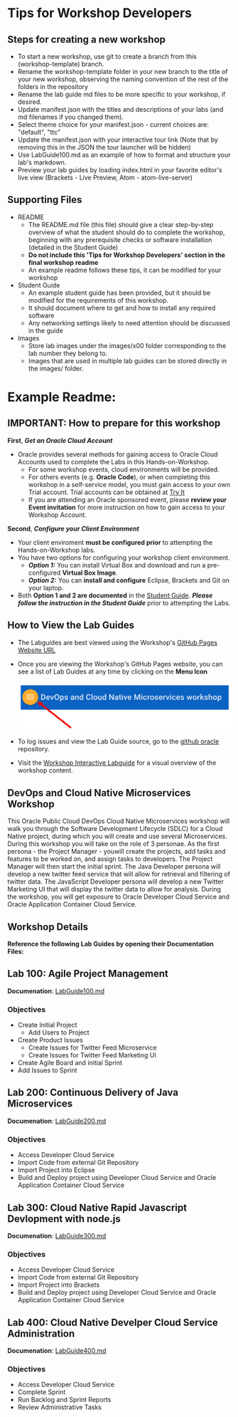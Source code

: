 # Tips for Workshop Developers
    
## Steps for creating a new workshop

- To start a new workshop, use git to create a branch from this (workshop-template) branch.
- Rename the workshop-template folder in your new branch to the title of your new workshop, observing the naming convention of the rest of the folders in the repository
- Rename the lab guide md files to be more specific to your workshop, if desired.
- Update manifest.json with the titles and descriptions of your labs (and md filenames if you changed them).
- Select theme choice for your manifest.json - current choices are: "default", "ttc"
- Update the manifest.json with your interactive tour link (Note that by removing this in the JSON the tour launcher will be hidden)
- Use LabGuide100.md as an example of how to format and structure your lab's markdown.
- Preview your lab guides by loading index.html in your favorite editor's live view (Brackets - Live Preview, Atom - atom-live-server)

## Supporting Files

- README
    - The README.md file (this file) should give a clear step-by-step overview of what the student should do to complete the workshop, beginning with any prerequisite checks or software installation (detailed in the Student Guide)
    - **Do not include this 'Tips for Workshop Developers' section in the final workshop readme**
    - An example readme follows these tips, it can be modified for your workshop
- Student Guide
    - An example student guide has been provided, but it should be modified for the requirements of this workshop.
    - It should document where to get and how to install any required software
    - Any networking settings likely to need attention should be discussed in the guide
- Images
    - Store lab images under the images/x00 folder corresponding to the lab number they belong to. 
    - Images that are used in multiple lab guides can be stored directly in the images/ folder.

# Example Readme:
## IMPORTANT: How to prepare for this workshop

**First**, ***Get an Oracle Cloud Account*** 
- Oracle provides several methods for gaining access to Oracle Cloud Accounts used to complete the Labs in this Hands-on-Workshop. 
    - For some workshop events, cloud environments will be provided. 
    - For others events (e.g. **Oracle Code**), or when completing this workshop in a self-service model, you must gain access to your own Trial account. Trial accounts can be obtained at [Try It](http://cloud.oracle.com/tryit) 
    - If you are attending an Oracle sponsored event, please **review your Event invitation** for more instruction on how to gain access to your Workshop Account.
        
**Second**, ***Configure your Client Environment***
- Your client enviroment **must be configured prior** to attempting the Hands-on-Workshop labs. 
- You have two options for configuring your workshop client environment. 
     - ***Option 1:*** You can install Virtual Box and download and run a pre-configured **Virtual Box Image**.
     - ***Option 2:*** You can **install and configure** Eclipse, Brackets and Git on your laptop. 
- Both **Option 1 and 2 are documented** in the [Student Guide](StudentGuide.md). ***Please follow the instruction in the Student Guide*** prior to attempting the Labs. 
      
## How to View the Lab Guides

- The Labguides are best viewed using the Workshop's [GitHub Pages Website URL](https://derekoneil.github.io/cloud-native-devops-workshop/microservices) 

- Once you are viewing the Workshop's GitHub Pages website, you can see a list of Lab Guides at any time by clicking on the **Menu Icon**

    ![](images/WorkshopMenu.png)  

- To log issues and view the Lab Guide source, go to the [github oracle](https://github.com/derekoneil/cloud-native-devops-workshop/tree/master/microservices) repository.

- Visit the [Workshop Interactive Labguide](http://launch.oracle.com/?cloudnative) for a visual overview of the workshop content. 

## DevOps and Cloud Native Microservices Workshop

This Oracle Public Cloud DevOps Cloud Native Microservices workshop will walk you through the Software Development Lifecycle (SDLC) for a Cloud Native project, during which you will create and use several Microservices. During this workshop you will take on the role of 3 personae. As the first persona - the Project Manager - youwill create the projects, add tasks and features to be worked on, and assign tasks to developers.  The Project Manager will then start the initial sprint. The Java Developer persona will develop a new twitter feed service that will allow for retrieval and filtering of twitter data. The JavaScript Developer persona will develop a new Twitter Marketing UI that will display the twitter data to allow for analysis.  During the workshop, you will get exposure to Oracle Developer Cloud Service and Oracle Application Container Cloud Service.

## Workshop Details

**Reference the following Lab Guides by opening their Documentation Files:**

## Lab 100: Agile Project Management

**Documenation**: [LabGuide100.md](LabGuide100.md)

### Objectives

- Create Initial Project
    - Add Users to Project
- Create Product Issues
    - Create Issues for Twitter Feed Microservice
    - Create Issues for Twitter Feed Marketing UI
- Create Agile Board and initial Sprint
- Add Issues to Sprint

## Lab 200: Continuous Delivery of Java Microservices

**Documenation**: [LabGuide200.md](LabGuide200.md)

### Objectives

- Access Developer Cloud Service
- Import Code from external Git Repository
- Import Project into Eclipse
- Build and Deploy project using Developer Cloud Service and Oracle Application Container Cloud Service

## Lab 300: Cloud Native Rapid Javascript Devlopment with node.js

**Documenation**: [LabGuide300.md](LabGuide300.md)

### Objectives

- Access Developer Cloud Service
- Import Code from external Git Repository
- Import Project into Brackets
- Build and Deploy project using Developer Cloud Service and Oracle Application Container Cloud Service

## Lab 400:  Cloud Native Develper Cloud Service Administration

**Documenation**: [LabGuide400.md](LabGuide400.md)

### Objectives

- Access Developer Cloud Service
- Complete Sprint
- Run Backlog and Sprint Reports
- Review Administrative Tasks
